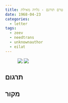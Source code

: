 ```yaml
---
title: טרם תורגם - גלויה מאילת
date: 1968-04-23
categories:
  - letter
tags:
  - zeev
  - needtrans
  - unknownauthor
  - eilat
---
```


<figure class="half">
    <a  href="/pupko-papers/assets/images/1968-04-23-eilat-1.jpg">
    <img src="/pupko-papers/assets/images/1968-04-23-eilat-1.jpg"></a>
    <a  href="/pupko-papers/assets/images/1968-04-23-eilat-2.jpg">
    <img src="/pupko-papers/assets/images/1968-04-23-eilat-2.jpg"></a>
</figure>

## תרגום

## מקור
